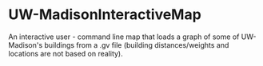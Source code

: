 # UW-MadisonInteractiveMap
An interactive user - command line map that loads a graph of some of UW-Madison's buildings from a .gv file (building distances/weights and locations are not based on reality). 
